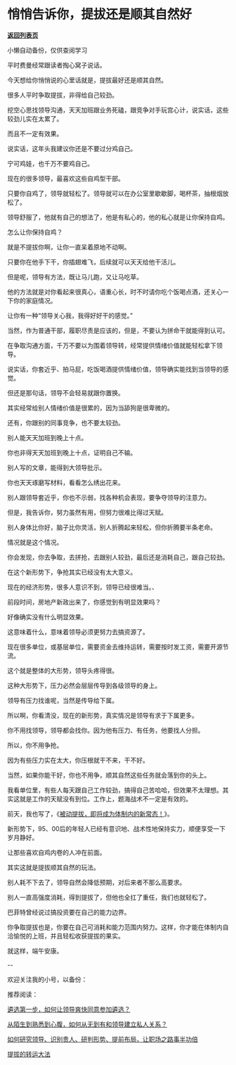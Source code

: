 # 悄悄告诉你，提拔还是顺其自然好

[**返回列表页**](/gzh/费曼的小茶馆)

小懒自动备份，仅供查阅学习

平时费曼经常跟读者掏心窝子说话。

今天想给你悄悄说的心里话就是，提拔最好还是顺其自然。

很多人平时争取提拔，非得给自己较劲。  

挖空心思找领导沟通，天天加班跟业务死磕，跟竞争对手玩宫心计，说实话，这些较劲儿实在太累了。

而且不一定有效果。  

说实话，这年头我建议你还是不要过分鸡自己。

宁可鸡娃，也千万不要鸡自己。

现在的很多领导，最喜欢这些自鸡型干部。

只要你自鸡了，领导就轻松了。领导就可以在办公室里歇歇脚，喝杯茶，抽根烟放松了。

领导舒服了，他就有自己的想法了，他是有私心的，他的私心就是让你保持自鸡。

怎么让你保持自鸡？  

就是不提拔你啊，让你一直呆着原地不动啊。  

只要你在他手下干，你插翅难飞，后续就可以天天给他干活儿。

但是呢，领导有方法，既让马儿跑，又让马吃草。  

他的方法就是对你看起来很真心，语重心长，时不时请你吃个饭喝点酒，还关心一下你的家庭情况。

让你有一种“领导关心我，我得好好干的感觉。”  

当然，作为普通干部，履职尽责是应该的，但是，不要认为拼命干就能得到认可。

在争取沟通方面，千万不要以为围着领导转，经常提供情绪价值就能轻松拿下领导。

说实话，你套近乎、拍马屁，吃饭喝酒提供情绪价值，领导确实能找到当领导的感觉。  

但还是那句话，领导不会轻易就跟你置换。  

其实经常给别人情绪价值是很累的，因为当舔狗是很卑微的。  

还有，你跟别的同事竞争，也不要太较劲。  

别人能天天加班到晚上十点。

你也非得天天加班到晚上十点，证明自己不输。

别人写的文章，能得到大领导批示。

你也天天琢磨写材料，看看怎么绣出花来。

别人跟领导套近乎，你也不示弱，找各种机会表现，要争夺领导的注意力。

但是，我告诉你，努力虽然有用，但努力很难比得过天赋。

别人身体比你好，脑子比你灵活，别人折腾起来轻松，但你折腾要半条老命。  

情况就是这个情况。  

你会发现，你去争取，去拼抢，去跟别人较劲，最后还是消耗自己，跟自己较劲。

在这个新形势下，争抢其实已经没有太大意义。  

现在的经济形势，很多人意识不到，领导已经很难当。、  

前段时间，房地产新政出来了，你感觉到有明显效果吗？  

好像确实没有什么明显效果。

这意味着什么，意味着领导必须更努力去搞资源了。  

现在很多单位，或基层单位，需要资金去维持运转，需要按时发工资，需要开源节流。

这个就是整体的大形势，领导头疼得很。

这种大形势下，压力必然会层层传导到各级领导的身上。

领导有压力找谁呢，当然是传导给下属。  

所以啊，你看清没，现在的新形势，真实情况是领导有求于下属更多。  

你不用找领导，领导都会找你。因为他有压力、有任务，他要找人分担。  

所以，你不用争抢。  

因为有些压力实在太大，你压根就干不来，干不好。

当然，如果你能干好，你也不用争，顺其自然这些任务就会落到你的头上。

我看单位里，有些人每天跟自己工作较劲，搞得自己苦哈哈，但效果不太理想。其实这就是工作的天赋没有到位。工作上，题海战术不一定是有效的。

前天，我也写了，《[被动提拔，即将成为体制内的新常态！](http://mp.weixin.qq.com/s?__biz=MzkzMDM0NzA3Mw==&mid=2247488700&idx=1&sn=680065c324d7f0ed69d91b06d465aefb&chksm=c27af592f50d7c841ce77a3d4f3fc1b5a55e927db6b817fc332752c4e5126fb2a90c45df14a5&scene=21#wechat_redirect)》。

新形势下，95、00后的年轻人已经有意识地、战术性地保持实力，顺便享受一下岁月静好。

让那些喜欢自鸡内卷的人冲在前面。

其实这就是提拔顺其自然的玩法。

别人耗不下去了，领导自然会降低预期，对后来者不那么高要求。  

别人一直高强度消耗，得到提拔了，但他也全扛了重任，我们也就轻松了。

巴菲特曾经说过搞投资要在自己的能力边界。

你争取提拔也是，你要在自己可消耗和能力范围内努力。这样，你才能在体制内自洽愉悦的上班，并且轻松收获提拔的果实。

就这样，端午安康。  

\--  

欢迎关注我的小号，以备份：  

推荐阅读：  

[遴选第一步，如何让领导爽快同意参加遴选？](http://mp.weixin.qq.com/s?__biz=MzkzMDM0NzA3Mw==&mid=2247488696&idx=2&sn=1af860d2f696babe287b218750f6e9f3&chksm=c27af596f50d7c80696c027110afb08c916bac882e94339a1b9326f13b660040bf66cffc6436&scene=21#wechat_redirect)  

[从陌生到熟悉到心腹，如何从无到有和领导建立私人关系？](http://mp.weixin.qq.com/s?__biz=MzkzMDM0NzA3Mw==&mid=2247488623&idx=2&sn=2ace232507083cb19301623821a77d21&chksm=c27af541f50d7c57eb1941a2e6af44ae94193309b1225ad111f1848374ef86e358ef0b7ab916&scene=21#wechat_redirect)  

[如何研究领导、识别贵人、研判形势、提前布局，让职场之路事半功倍](http://mp.weixin.qq.com/s?__biz=MzkzMDM0NzA3Mw==&mid=2247488414&idx=2&sn=89d25fc006af4e0bc0a69c2d578020f9&chksm=c27af2b0f50d7ba656b73e9b9529cc1c24497ee89284cc17432feddf425a888ac5ffafd9d786&scene=21#wechat_redirect)  

[提拔的转运大法](http://mp.weixin.qq.com/s?__biz=MzkzMDM0NzA3Mw==&mid=2247488443&idx=1&sn=68a1cc4d7cc7e0835adc87945c398ec2&chksm=c27af295f50d7b831bc758b93f856cd8c5a27d1c7148bc2abd063676f3cc7761a2db5799623b&scene=21#wechat_redirect)

